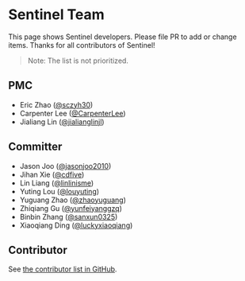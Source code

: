 # Sentinel Team

This page shows Sentinel developers. Please file PR to add or change items. Thanks for all contributors of Sentinel!

> Note: The list is not prioritized.

## PMC

- Eric Zhao ([@sczyh30](https://github.com/sczyh30))
- Carpenter Lee ([@CarpenterLee](https://github.com/CarpenterLee))
- Jialiang Lin ([@jialianglinjl](https://github.com/jialianglinjl))

## Committer

- Jason Joo ([@jasonjoo2010](https://github.com/jasonjoo2010))
- Jihan Xie ([@cdfive](https://github.com/cdfive))
- Lin Liang ([@linlinisme](https://github.com/linlinisme))
- Yuting Lou ([@louyuting](https://github.com/louyuting))
- Yuguang Zhao ([@zhaoyuguang](https://github.com/zhaoyuguang))
- Zhiqiang Gu ([@yunfeiyanggzq](https://github.com/yunfeiyanggzq))
- Binbin Zhang ([@sanxun0325](https://github.com/sanxun0325))
- Xiaoqiang Ding ([@luckyxiaoqiang](https://github.com/luckyxiaoqiang))

## Contributor

See [the contributor list in GitHub](https://github.com/alibaba/Sentinel/graphs/contributors).